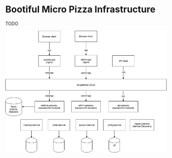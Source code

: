# Bootiful Micro Pizza Infrastructure

TODO

![Architecture](https://github.com/bootifulmicropizza/infrastructure/raw/master/architecture.png "Architecture")
